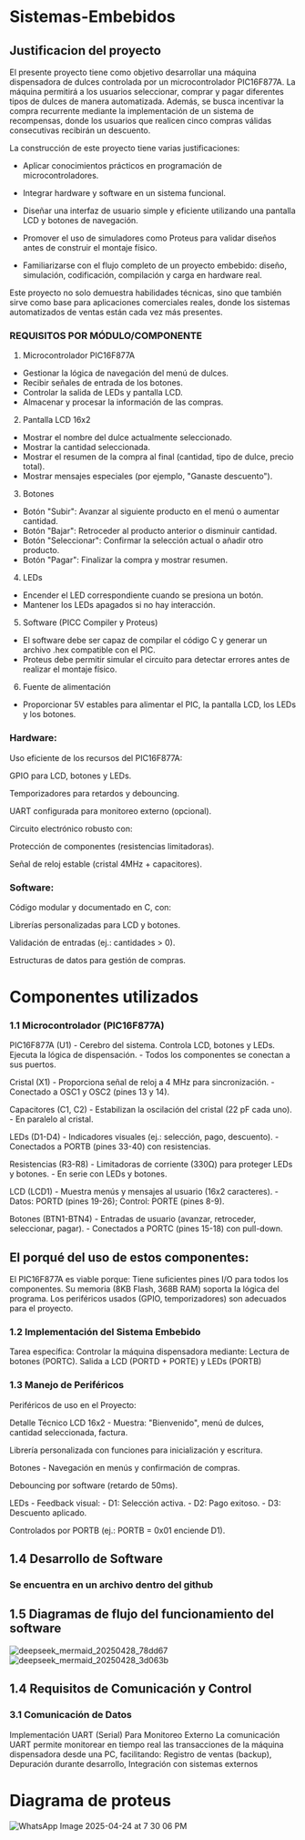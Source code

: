 # Sistemas-Embebidos
## Justificacion del proyecto

El presente proyecto tiene como objetivo desarrollar una máquina dispensadora de dulces controlada por un microcontrolador PIC16F877A. 
La máquina permitirá a los usuarios seleccionar, comprar y pagar diferentes tipos de dulces de manera automatizada. 
Además, se busca incentivar la compra recurrente mediante la implementación de un sistema de recompensas, donde los usuarios que realicen cinco compras válidas consecutivas recibirán un descuento.

La construcción de este proyecto tiene varias justificaciones:

- Aplicar conocimientos prácticos en programación de microcontroladores.
  
- Integrar hardware y software en un sistema funcional.
  
- Diseñar una interfaz de usuario simple y eficiente utilizando una pantalla LCD y botones de navegación.
  
- Promover el uso de simuladores como Proteus para validar diseños antes de construir el montaje físico.
  
- Familiarizarse con el flujo completo de un proyecto embebido: diseño, simulación, codificación, compilación y carga en hardware real.

Este proyecto no solo demuestra habilidades técnicas, sino que también sirve como base para aplicaciones comerciales reales, donde los sistemas automatizados de ventas están cada vez más presentes.

### REQUISITOS POR MÓDULO/COMPONENTE

1. Microcontrolador PIC16F877A
- Gestionar la lógica de navegación del menú de dulces.
- Recibir señales de entrada de los botones.
- Controlar la salida de LEDs y pantalla LCD.
- Almacenar y procesar la información de las compras.

2. Pantalla LCD 16x2
- Mostrar el nombre del dulce actualmente seleccionado.
- Mostrar la cantidad seleccionada.
- Mostrar el resumen de la compra al final (cantidad, tipo de dulce, precio total).
- Mostrar mensajes especiales (por ejemplo, "Ganaste descuento").

3. Botones
- Botón "Subir": Avanzar al siguiente producto en el menú o aumentar cantidad.
- Botón "Bajar": Retroceder al producto anterior o disminuir cantidad.
- Botón "Seleccionar": Confirmar la selección actual o añadir otro producto.
- Botón "Pagar": Finalizar la compra y mostrar resumen.

4. LEDs
- Encender el LED correspondiente cuando se presiona un botón.
- Mantener los LEDs apagados si no hay interacción.

5. Software (PICC Compiler y Proteus)
- El software debe ser capaz de compilar el código C y generar un archivo .hex compatible con el PIC.
- Proteus debe permitir simular el circuito para detectar errores antes de realizar el montaje físico.

6. Fuente de alimentación
- Proporcionar 5V estables para alimentar el PIC, la pantalla LCD, los LEDs y los botones.


### Hardware:

Uso eficiente de los recursos del PIC16F877A:

GPIO para LCD, botones y LEDs.

Temporizadores para retardos y debouncing.

UART configurada para monitoreo externo (opcional).

Circuito electrónico robusto con:

Protección de componentes (resistencias limitadoras).

Señal de reloj estable (cristal 4MHz + capacitores).

### Software:

Código modular y documentado en C, con:

Librerías personalizadas para LCD y botones.

Validación de entradas (ej.: cantidades > 0).

Estructuras de datos para gestión de compras.

# Componentes utilizados

### 1.1 Microcontrolador (PIC16F877A)

PIC16F877A (U1) - Cerebro del sistema. Controla LCD, botones y LEDs. Ejecuta la lógica de dispensación. - Todos los componentes se conectan a sus puertos.

Cristal (X1) - Proporciona señal de reloj a 4 MHz para sincronización. - Conectado a OSC1 y OSC2 (pines 13 y 14).

Capacitores (C1, C2) - Estabilizan la oscilación del cristal (22 pF cada uno). - En paralelo al cristal.

LEDs (D1-D4) - Indicadores visuales (ej.: selección, pago, descuento). - Conectados a PORTB (pines 33-40) con resistencias.

Resistencias (R3-R8) - Limitadoras de corriente (330Ω) para proteger LEDs y botones. - En serie con LEDs y botones.

LCD (LCD1) - Muestra menús y mensajes al usuario (16x2 caracteres). - Datos: PORTD (pines 19-26); Control: PORTE (pines 8-9).

Botones (BTN1-BTN4) - Entradas de usuario (avanzar, retroceder, seleccionar, pagar). - Conectados a PORTC (pines 15-18) con pull-down.

 ## El porqué del uso de estos componentes:

El PIC16F877A es viable porque: Tiene suficientes pines I/O para todos los componentes. Su memoria (8KB Flash, 368B RAM) soporta la lógica del programa. Los periféricos usados (GPIO, temporizadores) son adecuados para el proyecto.

### 1.2 Implementación del Sistema Embebido
  Tarea específica:
    Controlar la máquina dispensadora mediante: Lectura de botones (PORTC). Salida a LCD (PORTD + PORTE) y LEDs (PORTB)

### 1.3 Manejo de Periféricos

Periféricos de uso en el Proyecto:

Detalle Técnico
LCD 16x2 - Muestra: "Bienvenido", menú de dulces, cantidad seleccionada, factura.

Librería personalizada con funciones para inicialización y escritura.

Botones - Navegación en menús y confirmación de compras.

Debouncing por software (retardo de 50ms).

LEDs - Feedback visual: - D1: Selección activa. - D2: Pago exitoso. - D3: Descuento aplicado.

Controlados por PORTB (ej.: PORTB = 0x01 enciende D1).

## 1.4 Desarrollo de Software
### Se encuentra en un archivo dentro del github

## 1.5 Diagramas de flujo del funcionamiento del software

![deepseek_mermaid_20250428_78dd67](https://github.com/user-attachments/assets/900e6c83-d3d3-4a7d-bccf-6ca02448503a)
![deepseek_mermaid_20250428_3d063b](https://github.com/user-attachments/assets/eb423cd4-eacc-406e-8830-c379c1db392c)

## 1.4 Requisitos de Comunicación y Control
### 3.1 Comunicación de Datos
Implementación UART (Serial) 
Para Monitoreo Externo La comunicación UART permite monitorear en tiempo real las transacciones de la máquina dispensadora desde una PC, facilitando: Registro de ventas (backup), Depuración durante desarrollo, Integración con sistemas externos


# Diagrama de proteus

![WhatsApp Image 2025-04-24 at 7 30 06 PM](https://github.com/user-attachments/assets/6cb9c0ff-1d99-4728-ad44-e3df836167b1)
